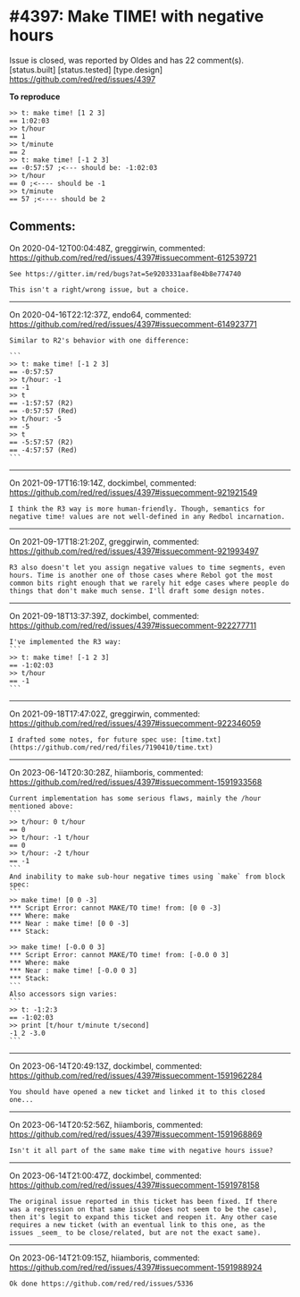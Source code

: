 
#4397: Make TIME! with negative hours
================================================================================
Issue is closed, was reported by Oldes and has 22 comment(s).
[status.built] [status.tested] [type.design]
<https://github.com/red/red/issues/4397>

**To reproduce**
```red
>> t: make time! [1 2 3]
== 1:02:03
>> t/hour
== 1
>> t/minute
== 2
>> t: make time! [-1 2 3]
== -0:57:57 ;<--- should be: -1:02:03
>> t/hour
== 0 ;<---- should be -1
>> t/minute
== 57 ;<---- should be 2
```


Comments:
--------------------------------------------------------------------------------

On 2020-04-12T00:04:48Z, greggirwin, commented:
<https://github.com/red/red/issues/4397#issuecomment-612539721>

    See https://gitter.im/red/bugs?at=5e9203331aaf8e4b8e774740
    
    This isn't a right/wrong issue, but a choice.

--------------------------------------------------------------------------------

On 2020-04-16T22:12:37Z, endo64, commented:
<https://github.com/red/red/issues/4397#issuecomment-614923771>

    Similar to R2's behavior with one difference:
    
    ```
    >> t: make time! [-1 2 3]
    == -0:57:57
    >> t/hour: -1
    == -1
    >> t
    == -1:57:57 (R2)
    == -0:57:57 (Red)
    >> t/hour: -5
    == -5
    >> t
    == -5:57:57 (R2)
    == -4:57:57 (Red)
    ```

--------------------------------------------------------------------------------

On 2021-09-17T16:19:14Z, dockimbel, commented:
<https://github.com/red/red/issues/4397#issuecomment-921921549>

    I think the R3 way is more human-friendly. Though, semantics for negative time! values are not well-defined in any Redbol incarnation.

--------------------------------------------------------------------------------

On 2021-09-17T18:21:20Z, greggirwin, commented:
<https://github.com/red/red/issues/4397#issuecomment-921993497>

    R3 also doesn't let you assign negative values to time segments, even hours. Time is another one of those cases where Rebol got the most common bits right enough that we rarely hit edge cases where people do things that don't make much sense. I'll draft some design notes.

--------------------------------------------------------------------------------

On 2021-09-18T13:37:39Z, dockimbel, commented:
<https://github.com/red/red/issues/4397#issuecomment-922277711>

    I've implemented the R3 way:
    ```
    >> t: make time! [-1 2 3]
    == -1:02:03
    >> t/hour
    == -1
    ```

--------------------------------------------------------------------------------

On 2021-09-18T17:47:02Z, greggirwin, commented:
<https://github.com/red/red/issues/4397#issuecomment-922346059>

    I drafted some notes, for future spec use: [time.txt](https://github.com/red/red/files/7190410/time.txt)

--------------------------------------------------------------------------------

On 2023-06-14T20:30:28Z, hiiamboris, commented:
<https://github.com/red/red/issues/4397#issuecomment-1591933568>

    Current implementation has some serious flaws, mainly the /hour mentioned above:
    ```
    >> t/hour: 0 t/hour
    == 0
    >> t/hour: -1 t/hour
    == 0
    >> t/hour: -2 t/hour
    == -1
    ```
    And inability to make sub-hour negative times using `make` from block spec:
    ```
    >> make time! [0 0 -3]
    *** Script Error: cannot MAKE/TO time! from: [0 0 -3]
    *** Where: make
    *** Near : make time! [0 0 -3]
    *** Stack:  
    
    >> make time! [-0.0 0 3]
    *** Script Error: cannot MAKE/TO time! from: [-0.0 0 3]
    *** Where: make
    *** Near : make time! [-0.0 0 3]
    *** Stack: 
    ```
    Also accessors sign varies:
    ```
    >> t: -1:2:3
    == -1:02:03
    >> print [t/hour t/minute t/second]
    -1 2 -3.0
    ```

--------------------------------------------------------------------------------

On 2023-06-14T20:49:13Z, dockimbel, commented:
<https://github.com/red/red/issues/4397#issuecomment-1591962284>

    You should have opened a new ticket and linked it to this closed one...

--------------------------------------------------------------------------------

On 2023-06-14T20:52:56Z, hiiamboris, commented:
<https://github.com/red/red/issues/4397#issuecomment-1591968869>

    Isn't it all part of the same make time with negative hours issue?

--------------------------------------------------------------------------------

On 2023-06-14T21:00:47Z, dockimbel, commented:
<https://github.com/red/red/issues/4397#issuecomment-1591978158>

    The original issue reported in this ticket has been fixed. If there was a regression on that same issue (does not seem to be the case), then it's legit to expand this ticket and reopen it. Any other case requires a new ticket (with an eventual link to this one, as the issues _seem_ to be close/related, but are not the exact same).

--------------------------------------------------------------------------------

On 2023-06-14T21:09:15Z, hiiamboris, commented:
<https://github.com/red/red/issues/4397#issuecomment-1591988924>

    Ok done https://github.com/red/red/issues/5336

